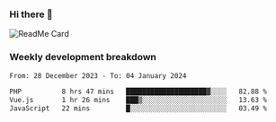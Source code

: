 ### Hi there 👋

<!--
**itzcy/itzcy** is a ✨ _special_ ✨ repository because its `README.md` (this file) appears on your GitHub profile.

Here are some ideas to get you started:

- 🔭 I’m currently working on ...
- 🌱 I’m currently learning ...
- 👯 I’m looking to collaborate on ...
- 🤔 I’m looking for help with ...
- 💬 Ask me about ...
- 📫 How to reach me: ...
- 😄 Pronouns: ...
- ⚡ Fun fact: ...
-->
![ReadMe Card](https://github-readme-stats.vercel.app/api?username=itzcy&show_icons=true&title_color=2d3198&icon_color=797cb8&text_color=24292e&bg_color=f6f8fa)

### Weekly development breakdown
<!--START_SECTION:waka-->

```txt
From: 28 December 2023 - To: 04 January 2024

PHP          8 hrs 47 mins   ████████████████████▓░░░░   82.88 %
Vue.js       1 hr 26 mins    ███▒░░░░░░░░░░░░░░░░░░░░░   13.63 %
JavaScript   22 mins         █░░░░░░░░░░░░░░░░░░░░░░░░   03.49 %
```

<!--END_SECTION:waka-->
